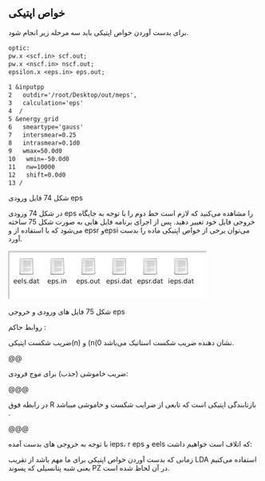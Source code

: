 ## خواص اپتیکی

برای بدست آوردن خواص اپتیکی باید سه مرحله زیر انجام شود.

```
optic:
pw.x <scf.in> scf.out;
pw.x <nscf.in> nscf.out;
epsilon.x <eps.in> eps.out;
```

```
1 &inputpp
2   outdir='/root/Desktop/out/meps',
3   calculation='eps'
4  /
5 &energy_grid
6   smeartype='gauss'
7   intersmear=0.25
8   intrasmear=0.1d0
9   wmax=50.0d0
10   wmin=-50.0d0
11   nw=10000
12   shift=0.0d0
13 /
```

شکل 74 فایل ورودی eps

در شکل 74 ورودی eps را مشاهده می‌کنید که لازم است خط دوم را با توجه به جایگاه خروجی فایل خود تغییر دهید. پس از اجرای برنامه فایل هایی به صورت  شکل 75 ساخته می‌شود که  با استفاده از و   epsr وepsi می‌توان برخی از خواص اپتیکی ماده را بدست آورد.

![](/assets/75.png)

شکل 75 فایل های ورودی و خروجی eps

روابط حاکم :

ضریب شکست اپتیکی\(n\) و \(n\(0 نشان دهنده ضریب شکست استاتیک می‌باشد.

@@

ضریب خاموشی \(جذب\) برای موج فرودی:

@@@

در رابطه فوق R بازتابندگی اپتیکی است که تابعی از ضرایب شکست و خاموشی میباشد  
.

@@@

با توجه به خروجی های بدست آمده ieps، r eps و eels  که اتلاف است خواهیم داشت:

زمانی که بدست آوردن خواص اپتیکی برای ما مهم یاشد از تقریب LDA استفاده می‌کنیم یعنی شبه پتانسیلی که پسوند PZ در آن لحاظ شده است.


